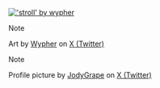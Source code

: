 <a target="_blank" href="https://twitter.com/wypher2/status/1674896594406178816"><img src="https://pbs.twimg.com/media/Fz5tkvyWcAAFmPT?format=jpg&name=large" alt="'stroll' by wypher"></a>
> [!NOTE]
> Art by <a target="_blank" href="https://x.com/wypher2">Wypher</a> on <a target="_blank" href="https://x.com/wypher2/status/1674896594406178816">X (Twitter)</a>

> [!NOTE]
> Profile picture by <a target="_blank" href="https://x.com/JodyGrape">JodyGrape</a> on <a target="_blank" href="https://x.com/JodyGrape/status/1651919189458780161">X (Twitter)</a>
